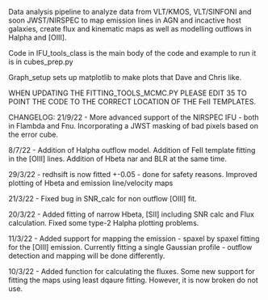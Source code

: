Data analysis pipeline to analyze data from VLT/KMOS, VLT/SINFONI and soon JWST/NIRSPEC to map emission lines in AGN and incactive host galaxies, create flux and kinematic maps as well as modelling outflows in Halpha and [OIII].

Code in IFU_tools_class is the main body of the code and example to run it is in cubes_prep.py

Graph_setup sets up matplotlib to make plots that Dave and Chris like.

WHEN UPDATING THE FITTING_TOOLS_MCMC.PY PLEASE EDIT 35 TO POINT THE CODE TO THE CORRECT LOCATION OF THE FeII TEMPLATES.

CHANGELOG:
21/9/22 - More advanced support of the NIRSPEC IFU - both in Flambda and Fnu. Incorporating a JWST masking of bad pixels based on the error cube.

8/7/22 - Addition of Halpha outflow model. Addition of FeII template fitting in the [OIII] lines. Addition of Hbeta nar and BLR at the same time.

29/3/22 - redhsift is now fitted +-0.05 - done for safety reasons. Improved plotting of Hbeta and emission line/velocity maps

21/3/22 - Fixed bug in SNR_calc for non outflow [OIII] fit. 

20/3/22 - Added fitting of narrow Hbeta, [SII] including SNR calc and Flux calculation. Fixed some type-2 Halpha plotting problems.

11/3/22 - Added support for mapping the emission - spaxel by spaxel fitting for the [OIII] emission. Currently fitting a single Gaussian profile - outflow detection and mapping will be done differently.

10/3/22 - Added function for calculating the fluxes. Some new support for fitting the maps using least dqaure fitting. However, it is now broken do not use.
